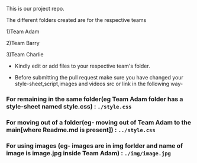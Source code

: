 This is our project repo.

The different folders created are for the respective teams

1)Team Adam

2)Team Barry

3)Team Charlie

- Kindly edit or add files to your respective team's folder.


- Before submitting the pull request make sure you have changed your style-sheet,script,images and videos src or link in the following way-

### For remaining in the same folder(eg Team Adam folder has a style-sheet named style.css) :  `./style.css`
### For moving out of a folder(eg- moving out of Team Adam to the main[where Readme.md is present]) : `../style.css` 
### For using images (eg- images are in img forlder and name of image is image.jpg inside Team Adam) : `./img/image.jpg`
